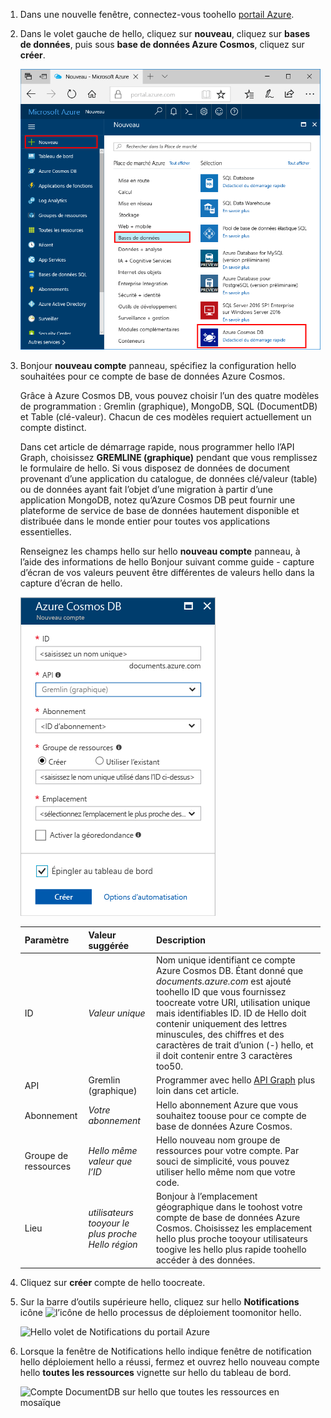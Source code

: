 1. Dans une nouvelle fenêtre, connectez-vous toohello [portail Azure](https://portal.azure.com/).
2. Dans le volet gauche de hello, cliquez sur **nouveau**, cliquez sur **bases de données**, puis sous **base de données Azure Cosmos**, cliquez sur **créer**.
   
   ![Volet Bases de données du Portail Azure](./media/cosmos-db-create-dbaccount-graph/create-nosql-db-databases-json-tutorial-1.png)

3. Bonjour **nouveau compte** panneau, spécifiez la configuration hello souhaitées pour ce compte de base de données Azure Cosmos. 

    Grâce à Azure Cosmos DB, vous pouvez choisir l’un des quatre modèles de programmation : Gremlin (graphique), MongoDB, SQL (DocumentDB) et Table (clé-valeur). Chacun de ces modèles requiert actuellement un compte distinct.
       
    Dans cet article de démarrage rapide, nous programmer hello l’API Graph, choisissez **GREMLINE (graphique)** pendant que vous remplissez le formulaire de hello. Si vous disposez de données de document provenant d’une application du catalogue, de données clé/valeur (table) ou de données ayant fait l’objet d’une migration à partir d’une application MongoDB, notez qu’Azure Cosmos DB peut fournir une plateforme de service de base de données hautement disponible et distribuée dans le monde entier pour toutes vos applications essentielles.

    Renseignez les champs hello sur hello **nouveau compte** panneau, à l’aide des informations de hello Bonjour suivant comme guide - capture d’écran de vos valeurs peuvent être différentes de valeurs hello dans la capture d’écran de hello.
 
    ![nouveau panneau de compte Hello pour la base de données Azure Cosmos](./media/cosmos-db-create-dbaccount-graph/create-nosql-db-databases-json-tutorial-2.png)

    Paramètre|Valeur suggérée|Description
    ---|---|---
    ID|*Valeur unique*|Nom unique identifiant ce compte Azure Cosmos DB. Étant donné que *documents.azure.com* est ajouté toohello ID que vous fournissez toocreate votre URI, utilisation unique mais identifiables ID. ID de Hello doit contenir uniquement des lettres minuscules, des chiffres et des caractères de trait d’union (-) hello, et il doit contenir entre 3 caractères too50.
    API|Gremlin (graphique)|Programmer avec hello [API Graph](../articles/cosmos-db/graph-introduction.md) plus loin dans cet article.|
    Abonnement|*Votre abonnement*|Hello abonnement Azure que vous souhaitez toouse pour ce compte de base de données Azure Cosmos. 
    Groupe de ressources|*Hello même valeur que l’ID*|Hello nouveau nom groupe de ressources pour votre compte. Par souci de simplicité, vous pouvez utiliser hello même nom que votre code. 
    Lieu|*utilisateurs tooyour le plus proche Hello région*|Bonjour à l’emplacement géographique dans le toohost votre compte de base de données Azure Cosmos. Choisissez les emplacement hello plus proche tooyour utilisateurs toogive les hello plus rapide toohello accéder à des données.

4. Cliquez sur **créer** compte de hello toocreate.
5. Sur la barre d’outils supérieure hello, cliquez sur hello **Notifications** icône ![l’icône de hello](./media/cosmos-db-create-dbaccount-graph/notification-icon.png) processus de déploiement toomonitor hello.

    ![Hello volet de Notifications du portail Azure](./media/cosmos-db-create-dbaccount-graph/notification.png)

6.  Lorsque la fenêtre de Notifications hello indique fenêtre de notification hello déploiement hello a réussi, fermez et ouvrez hello nouveau compte hello **toutes les ressources** vignette sur hello du tableau de bord. 

    ![Compte DocumentDB sur hello que toutes les ressources en mosaïque](./media/cosmos-db-create-dbaccount-graph/azure-documentdb-all-resources.png)
